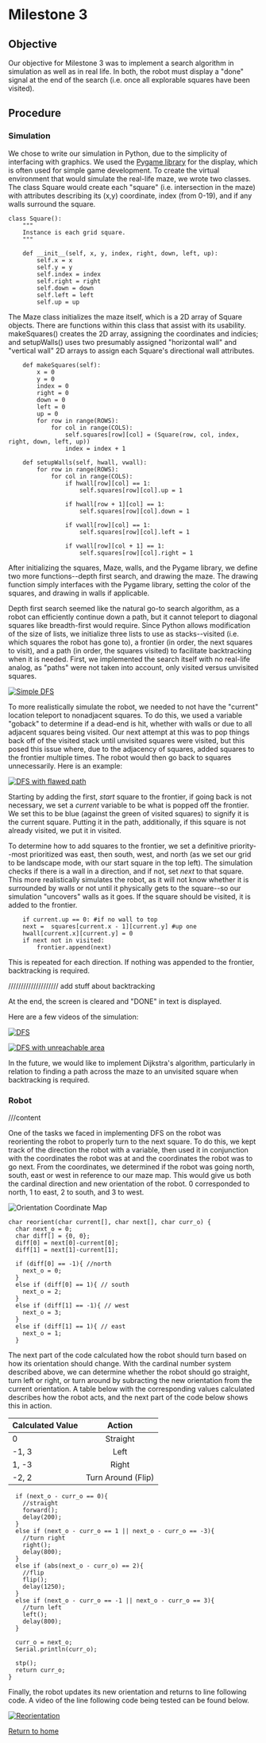 # Milestone 3

## Objective
Our objective for Milestone 3 was to implement a search algorithm in simulation as well as in real life. In both, the robot must display a "done" signal at the end of the search (i.e. once all explorable squares have been visited).

## Procedure

### Simulation
We chose to write our simulation in Python, due to the simplicity of interfacing with graphics. We used the [Pygame library](https://www.pygame.org/) for the display, which is often used for simple game development. To create the virtual environment that would simulate the real-life maze, we wrote two classes. The class Square would create each "square" (i.e. intersection in the maze) with attributes describing its (x,y) coordinate, index (from 0-19), and if any walls surround the square.

```
class Square():
	""" 
	Instance is each grid square.
	"""

	def __init__(self, x, y, index, right, down, left, up):
		self.x = x
		self.y = y
		self.index = index
		self.right = right
		self.down = down
		self.left = left
		self.up = up
```

The Maze class initializes the maze itself, which is a 2D array of Square objects. There are functions within this class that assist with its usability. makeSquares() creates the 2D array, assigning the coordinates and indicies; and setupWalls() uses two presumably assigned "horizontal wall" and "vertical wall" 2D arrays to assign each Square's directional wall attributes.

```
	def makeSquares(self):
		x = 0
		y = 0
		index = 0
		right = 0
		down = 0
		left = 0
		up = 0
		for row in range(ROWS):
			for col in range(COLS):
				self.squares[row][col] = (Square(row, col, index, right, down, left, up))
				index = index + 1

	def setupWalls(self, hwall, vwall):
		for row in range(ROWS):
			for col in range(COLS):
				if hwall[row][col] == 1:
					self.squares[row][col].up = 1

				if hwall[row + 1][col] == 1:
					self.squares[row][col].down = 1

				if vwall[row][col] == 1:
					self.squares[row][col].left = 1

				if vwall[row][col + 1] == 1:
					self.squares[row][col].right = 1
```

After initializing the squares, Maze, walls, and the Pygame library, we define two more functions--depth first search, and drawing the maze. The drawing function simply interfaces with the Pygame library, setting the color of the squares, and drawing in walls if applicable.

Depth first search seemed like the natural go-to search algorithm, as a robot can efficiently continue down a path, but it cannot teleport to diagonal squares like breadth-first would require. Since Python allows modification of the size of lists, we initialize three lists to use as stacks--visited (i.e. which squares the robot has gone to), a frontier (in order, the next squares to visit), and a path (in order, the squares visited) to facilitate backtracking when it is needed. First, we implemented the search itself with no real-life analog, as "paths" were not taken into account, only visited versus unvisited squares. 

[![Simple DFS](http://img.youtube.com/vi/R9SG0TY4oV8/0.jpg)](https://www.youtube.com/watch?v=R9SG0TY4oV8)

To more realistically simulate the robot, we needed to not have the "current" location teleport to nonadjacent squares. To do this, we used a variable "goback" to determine if a dead-end is hit, whether with walls or due to all adjacent squares being visited. Our next attempt at this was to pop things back off of the visited stack until unvisited squares were visited, but this posed this issue where, due to the adjacency of squares, added squares to the frontier multiple times. The robot would then go back to squares unnecessarily. Here is an example:

[![DFS with flawed path](http://img.youtube.com/vi/sWuasLnlQh4/0.jpg)](https://www.youtube.com/watch?v=sWuasLnlQh4)

Starting by adding the first, _start_ square to the frontier, if going back is not necessary, we set a _current_ variable to be what is popped off the frontier. We set this to be blue (against the green of visited squares) to signify it is the current square. Putting it in the path, additionally, if this square is not already visited, we put it in visited. 

To determine how to add squares to the frontier, we set a definitive priority--most prioritized was east, then south, west, and north (as we set our grid to be landscape mode, with our start square in the top left). The simulation checks if there is a wall in a direction, and if not, set _next_ to that square. This more realistically simulates the robot, as it will not know whether it is surrounded by walls or not until it physically gets to the square--so our simulation "uncovers" walls as it goes. If the square should be visited, it is added to the frontier. 

```
    if current.up == 0: #if no wall to top
	next =  squares[current.x - 1][current.y] #up one
	hwall[current.x][current.y] = 0
	if next not in visited:
	    frontier.append(next)
```

This is repeated for each direction. If nothing was appended to the frontier, backtracking is required. 

//////////////////// add stuff about backtracking

At the end, the screen is cleared and "DONE" in text is displayed.

Here are a few videos of the simulation:

[![DFS](http://img.youtube.com/vi/RPFqAKOzDf8/0.jpg)](https://www.youtube.com/watch?v=RPFqAKOzDf8)

[![DFS with unreachable area](http://img.youtube.com/vi/JWV8G73PGTc/0.jpg)](https://www.youtube.com/watch?v=JWV8G73PGTc)

In the future, we would like to implement Dijkstra's algorithm, particularly in relation to finding a path across the maze to an unvisited square when backtracking is required.

### Robot

///content

One of the tasks we faced in implementing DFS on the robot was reorienting the robot to properly turn to the next square. To do this, we kept track of the direction the robot with a variable, then used it in conjunction with the coordinates the robot was at and the coordinates the robot was to go next. From the coordinates, we determined if the robot was going north, south, east or west in reference to our maze map. This would give us both the cardinal direction and new orientation of the robot. 0 corresponded to north, 1 to east, 2 to south, and 3 to west. 


![Orientation Coordinate Map](../images/milestone3/Orientation-Coordinates.png)

```
char reorient(char current[], char next[], char curr_o) {
  char next_o = 0;
  char diff[] = {0, 0};
  diff[0] = next[0]-current[0];
  diff[1] = next[1]-current[1];
  
  if (diff[0] == -1){ //north
    next_o = 0;
  }
  else if (diff[0] == 1){ // south
    next_o = 2; 
  }
  else if (diff[1] == -1){ // west
    next_o = 3; 
  }
  else if (diff[1] == 1){ // east
    next_o = 1;
  }
```

The next part of the code calculated how the robot should turn based on how its orientation should change. With the cardinal number system described above, we can determine whether the robot should go straight, turn left or right, or turn around by subracting the new orientation from the current orientation. A table below with the corresponding values calculated describes how the robot acts, and the next part of the code below shows this in action.

| Calculated Value | Action |
| ---------------- |:------:|
| 0 | Straight |
| -1, 3 | Left |
| 1, -3 | Right |
| -2, 2 | Turn Around (Flip) |

```
  if (next_o - curr_o == 0){
    //straight
    forward();
    delay(200);
  }
  else if (next_o - curr_o == 1 || next_o - curr_o == -3){
    //turn right
    right();
    delay(800);
  }
  else if (abs(next_o - curr_o) == 2){
    //flip
    flip();
    delay(1250);
  }
  else if (next_o - curr_o == -1 || next_o - curr_o == 3){
    //turn left
    left();
    delay(800);
  }
  
  curr_o = next_o;
  Serial.println(curr_o);
  
  stp();
  return curr_o;
}
```

Finally, the robot updates its new orientation and returns to line following code. A video of the line following code being tested can be found below.

[![Reorientation](http://img.youtube.com/vi/crRketHEy54/0.jpg)](https://www.youtube.com/watch?v=crRketHEy54)

[Return to home](https://sofyacalvin.github.io/ece3400-group3/)
